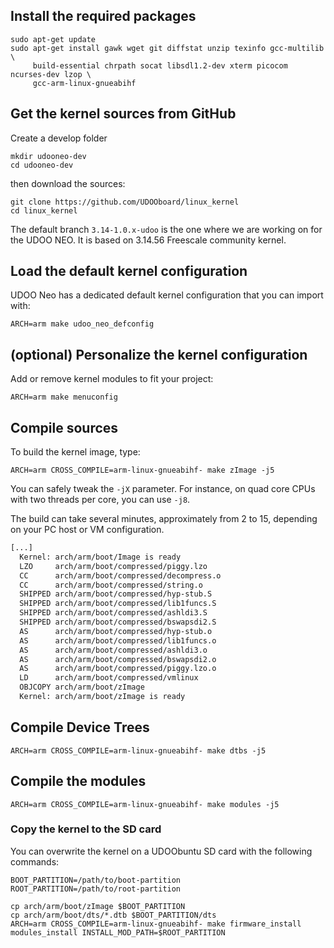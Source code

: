 ## Install the required packages

    sudo apt-get update
    sudo apt-get install gawk wget git diffstat unzip texinfo gcc-multilib \
         build-essential chrpath socat libsdl1.2-dev xterm picocom ncurses-dev lzop \
         gcc-arm-linux-gnueabihf

## Get the kernel sources from GitHub
Create a develop folder

    mkdir udooneo-dev
    cd udooneo-dev

then download the sources:

    git clone https://github.com/UDOOboard/linux_kernel
    cd linux_kernel

The default branch `3.14-1.0.x-udoo` is the one where we are working on for the UDOO NEO. It is based on 3.14.56 Freescale community kernel.


## Load the default kernel configuration
UDOO Neo has a dedicated default kernel configuration that you can import with:

    ARCH=arm make udoo_neo_defconfig

## (optional) Personalize the kernel configuration
Add or remove kernel modules to fit your project:

    ARCH=arm make menuconfig

## Compile sources
To build the kernel image, type:

    ARCH=arm CROSS_COMPILE=arm-linux-gnueabihf- make zImage -j5

You can safely tweak the `-jX` parameter. For instance, on quad core CPUs with two threads per core, you can use `-j8`.

The build can take several minutes, approximately from 2 to 15, depending on your PC host or VM configuration.

``` bash
[...]
  Kernel: arch/arm/boot/Image is ready
  LZO     arch/arm/boot/compressed/piggy.lzo
  CC      arch/arm/boot/compressed/decompress.o
  CC      arch/arm/boot/compressed/string.o
  SHIPPED arch/arm/boot/compressed/hyp-stub.S
  SHIPPED arch/arm/boot/compressed/lib1funcs.S
  SHIPPED arch/arm/boot/compressed/ashldi3.S
  SHIPPED arch/arm/boot/compressed/bswapsdi2.S
  AS      arch/arm/boot/compressed/hyp-stub.o
  AS      arch/arm/boot/compressed/lib1funcs.o
  AS      arch/arm/boot/compressed/ashldi3.o
  AS      arch/arm/boot/compressed/bswapsdi2.o
  AS      arch/arm/boot/compressed/piggy.lzo.o
  LD      arch/arm/boot/compressed/vmlinux
  OBJCOPY arch/arm/boot/zImage
  Kernel: arch/arm/boot/zImage is ready
```

## Compile Device Trees

    ARCH=arm CROSS_COMPILE=arm-linux-gnueabihf- make dtbs -j5


## Compile the modules

    ARCH=arm CROSS_COMPILE=arm-linux-gnueabihf- make modules -j5


### Copy the kernel to the SD card

You can overwrite the kernel on a UDOObuntu SD card with the following commands:

    BOOT_PARTITION=/path/to/boot-partition
    ROOT_PARTITION=/path/to/root-partition
    
    cp arch/arm/boot/zImage $BOOT_PARTITION
    cp arch/arm/boot/dts/*.dtb $BOOT_PARTITION/dts
    ARCH=arm CROSS_COMPILE=arm-linux-gnueabihf- make firmware_install modules_install INSTALL_MOD_PATH=$ROOT_PARTITION

